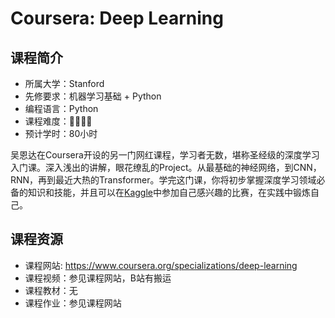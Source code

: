 # Coursera: Deep Learning
## 课程简介
- 所属大学：Stanford
- 先修要求：机器学习基础 + Python
- 编程语言：Python
- 课程难度：🌟🌟🌟🌟
- 预计学时：80小时

吴恩达在Coursera开设的另一门网红课程，学习者无数，堪称圣经级的深度学习入门课。深入浅出的讲解，眼花缭乱的Project。从最基础的神经网络，到CNN，RNN，再到最近大热的Transformer。学完这门课，你将初步掌握深度学习领域必备的知识和技能，并且可以在[Kaggle](https://www.kaggle.com/)中参加自己感兴趣的比赛，在实践中锻炼自己。

## 课程资源
- 课程网站: https://www.coursera.org/specializations/deep-learning
- 课程视频：参见课程网站，B站有搬运
- 课程教材：无
- 课程作业：参见课程网站
